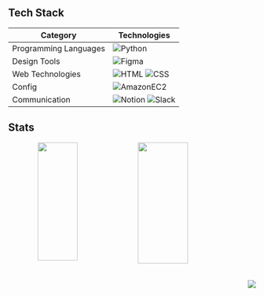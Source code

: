 ## Tech Stack

| **Category** | **Technologies** |
|--------------|-------------------|
| Programming Languages | ![Python](https://img.shields.io/badge/Python-3766AB?style=flat-square&logo=Python&logoColor=white) |
| Design Tools | ![Figma](https://img.shields.io/badge/Figma-2F2F2F?style=flat-square&logo=Figma&logoColor=white) |
| Web Technologies | ![HTML](https://img.shields.io/badge/HTML-E24D2F?style=flat-square&logo=HTML5&logoColor=white) ![CSS](https://img.shields.io/badge/CSS-2175B8?style=flat-square&logo=CSS3&logoColor=white) |
| Config | ![AmazonEC2](https://img.shields.io/badge/AmazonC2-FF9900?style=flat-square&logo=AmazonEC2&logoColor=white) |
| Communication | ![Notion](https://img.shields.io/badge/Notion-000000?style=flat-square&logo=Notion&logoColor=white) ![Slack](https://img.shields.io/badge/Slack-4A154B?style=flat-square&logo=Slack&logoColor=white)|

## Stats
<div align="center">
<div style="display: flex; width: 100%;">
  <img src="https://github-readme-stats.vercel.app/api?username=jwhan12&show_icons=true&theme=buefy" width="40%" height="240">
  <img src="https://github-readme-stats.vercel.app/api/top-langs/?username=jwhan12&layout=compact&theme=buefy" width="45%" height="246" >
</div>

<div align="right">
<br><br>
<img src="https://hits.seeyoufarm.com/api/count/incr/badge.svg?url=https%3A%2F%2Fgithub.com%2Fjwhan12%2Fkaggle-badge&count_bg=%23A8E1DB&title_bg=%23555555&icon=&icon_color=%23A8E1DB&title=hits&edge_flat=false">
</div>
